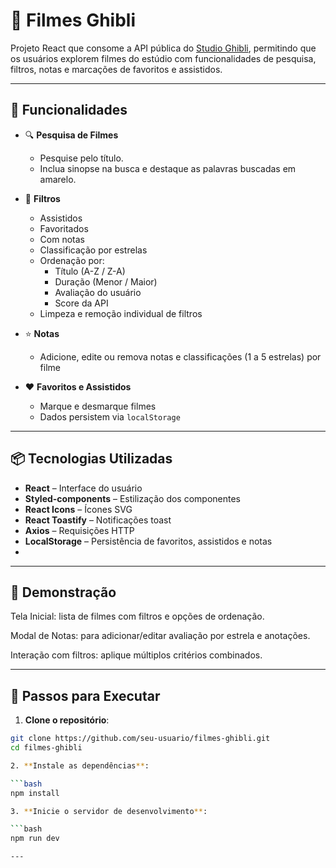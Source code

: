 # 🎥 Filmes Ghibli

Projeto React que consome a API pública do [Studio Ghibli](https://ghibliapi.vercel.app), permitindo que os usuários explorem filmes do estúdio com funcionalidades de pesquisa, filtros, notas e marcações de favoritos e assistidos.

---

## 🚀 Funcionalidades

- 🔍 **Pesquisa de Filmes**
  - Pesquise pelo título.
  - Inclua sinopse na busca e destaque as palavras buscadas em amarelo.

- 🧰 **Filtros**
  - Assistidos
  - Favoritados
  - Com notas
  - Classificação por estrelas
  - Ordenação por:
    - Título (A-Z / Z-A)
    - Duração (Menor / Maior)
    - Avaliação do usuário
    - Score da API
  - Limpeza e remoção individual de filtros

- ⭐ **Notas**
  - Adicione, edite ou remova notas e classificações (1 a 5 estrelas) por filme

- ❤️ **Favoritos e Assistidos**
  - Marque e desmarque filmes
  - Dados persistem via `localStorage`

---

## 📦 Tecnologias Utilizadas

- **React** – Interface do usuário
- **Styled-components** – Estilização dos componentes
- **React Icons** – Ícones SVG
- **React Toastify** – Notificações toast
- **Axios** – Requisições HTTP
- **LocalStorage** – Persistência de favoritos, assistidos e notas
- 
---

## 🧪 Demonstração
Tela Inicial: lista de filmes com filtros e opções de ordenação.

Modal de Notas: para adicionar/editar avaliação por estrela e anotações.

Interação com filtros: aplique múltiplos critérios combinados.

---

## 📌 Passos para Executar

1. **Clone o repositório**:

```bash
git clone https://github.com/seu-usuario/filmes-ghibli.git
cd filmes-ghibli

2. **Instale as dependências**:

```bash
npm install

3. **Inicie o servidor de desenvolvimento**:

```bash
npm run dev

---


